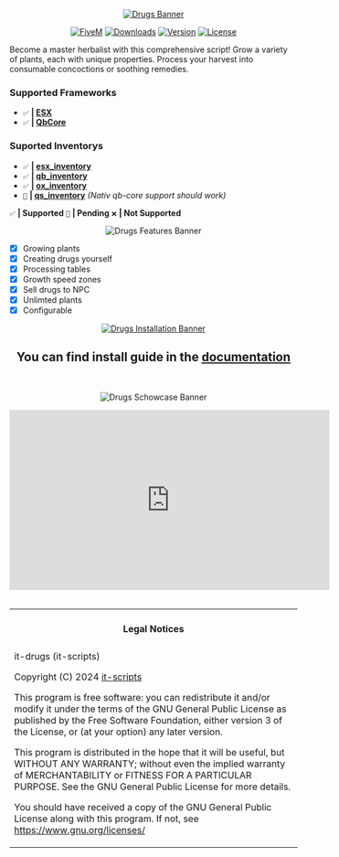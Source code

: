 <div align="center">

[![Drugs Banner](https://i.imgur.com/z2emg8p.png)](https://github.com/inseltreff-net/it-drugs?tab=readme-ov-file#it-drugs "Go to repo")

</div>

<div align="center">

[![FiveM](https://img.shields.io/badge/Discord%20-Join%20now-blue?logo=discord)]()
[![Downloads](https://img.shields.io/github/downloads/inseltreff-net/it-drugs/total?logo=github)]()
[![Version](https://img.shields.io/github/v/release/inseltreff-net/it-drugs?logo=github)]()
[![License](https://img.shields.io/github/license/inseltreff-net/it-drugs?logo=github)]()

</div>

Become a master herbalist with this comprehensive script! Grow a variety of plants, each with unique properties. Process your harvest into consumable concoctions or soothing remedies.

### Supported Frameworks
- `✅` **| [ESX](https://github.com/esx-framework/esx_core)**
- `✅` **| [QbCore](https://github.com/qbcore-framework/qb-core)**

### Suported Inventorys
- `✅` **| [esx_inventory](https://github.com/esx-framework/esx_core)**
- `✅` **| [qb_inventory](https://github.com/qbcore-framework/qb-inventory)**
- `✅` **| [ox_inventory](https://github.com/overextended/ox_inventory)**
- `🔧` **| [qs_inventory](https://github.com/overextended/ox_inventory)** *(Nativ qb-core support should work)*

`✅` **| Supported** `🔧` **| Pending** `❌` **| Not Supported**


<div align="center">

![Drugs Features Banner](https://i.imgur.com/2WKQNvt.png)

</div>

- [x] Growing plants
- [x] Creating drugs yourself
- [x] Processing tables
- [x] Growth speed zones
- [x] Sell drugs to NPC
- [x] Unlimted plants
- [x] Configurable

<div align="center">

[![Drugs Installation Banner](https://i.imgur.com/QwI5PE8.png)](https://docs.allroundjonu.net/scripts/it-drugs)

## You can find install guide in the [documentation](https://docs.allroundjonu.net/scripts/it-drugs)
<br>
</div>


<div align="center">

![Drugs Schowcase Banner](https://i.imgur.com/WcqAB8H.png)

<iframe width="560" height="315" src="https://www.youtube.com/embed/4Yjuu1Fptm4?si=-QJKjdp6ns1P_vKI" title="YouTube video player" frameborder="0" allow="accelerometer; autoplay; clipboard-write; encrypted-media; gyroscope; picture-in-picture; web-share" referrerpolicy="strict-origin-when-cross-origin" allowfullscreen></iframe>

</div>
 

<br>
<table><tr><td><h4 align='center'>Legal Notices</h4></tr></td>
<tr><td>
it-drugs (it-scripts)

Copyright (C) 2024 [it-scripts](https://github.com/inseltreff-net)

This program is free software: you can redistribute it and/or modify
it under the terms of the GNU General Public License as published by
the Free Software Foundation, either version 3 of the License, or
(at your option) any later version.


This program is distributed in the hope that it will be useful,
but WITHOUT ANY WARRANTY; without even the implied warranty of
MERCHANTABILITY or FITNESS FOR A PARTICULAR PURPOSE.  See the
GNU General Public License for more details.


You should have received a copy of the GNU General Public License
along with this program.
If not, see <https://www.gnu.org/licenses/>
</td></tr></table>
